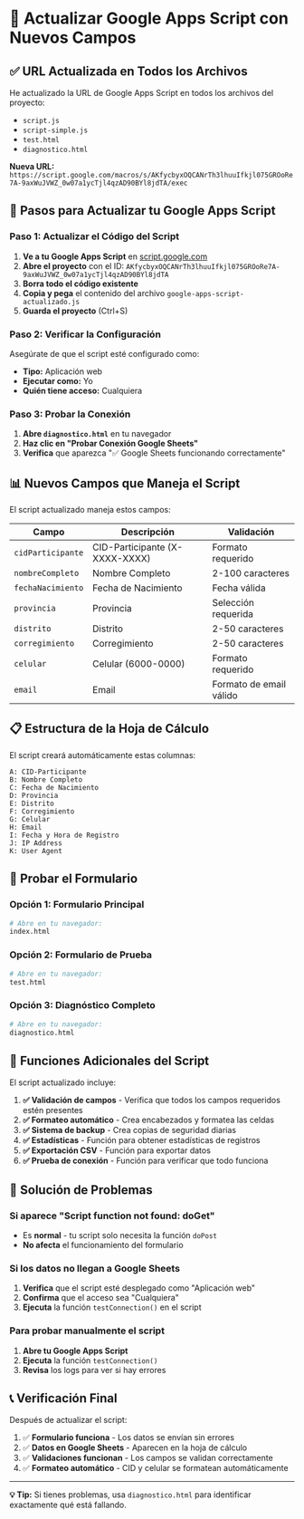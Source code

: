 # 🔄 Actualizar Google Apps Script con Nuevos Campos

## ✅ **URL Actualizada en Todos los Archivos**

He actualizado la URL de Google Apps Script en todos los archivos del proyecto:
- `script.js`
- `script-simple.js` 
- `test.html`
- `diagnostico.html`

**Nueva URL:** `https://script.google.com/macros/s/AKfycbyxOQCANrTh3lhuuIfkjl075GROoRe7A-9axWuJVWZ_0w07a1ycTjl4qzAD90BYl8jdTA/exec`

## 🚀 **Pasos para Actualizar tu Google Apps Script**

### **Paso 1: Actualizar el Código del Script**

1. **Ve a tu Google Apps Script** en [script.google.com](https://script.google.com)
2. **Abre el proyecto** con el ID: `AKfycbyxOQCANrTh3lhuuIfkjl075GROoRe7A-9axWuJVWZ_0w07a1ycTjl4qzAD90BYl8jdTA`
3. **Borra todo el código existente**
4. **Copia y pega** el contenido del archivo `google-apps-script-actualizado.js`
5. **Guarda el proyecto** (Ctrl+S)

### **Paso 2: Verificar la Configuración**

Asegúrate de que el script esté configurado como:
- **Tipo:** Aplicación web
- **Ejecutar como:** Yo
- **Quién tiene acceso:** Cualquiera

### **Paso 3: Probar la Conexión**

1. **Abre `diagnostico.html`** en tu navegador
2. **Haz clic en "Probar Conexión Google Sheets"**
3. **Verifica** que aparezca "✅ Google Sheets funcionando correctamente"

## 📊 **Nuevos Campos que Maneja el Script**

El script actualizado maneja estos campos:

| Campo | Descripción | Validación |
|-------|-------------|------------|
| `cidParticipante` | CID-Participante (X-XXXX-XXXX) | Formato requerido |
| `nombreCompleto` | Nombre Completo | 2-100 caracteres |
| `fechaNacimiento` | Fecha de Nacimiento | Fecha válida |
| `provincia` | Provincia | Selección requerida |
| `distrito` | Distrito | 2-50 caracteres |
| `corregimiento` | Corregimiento | 2-50 caracteres |
| `celular` | Celular (6000-0000) | Formato requerido |
| `email` | Email | Formato de email válido |

## 📋 **Estructura de la Hoja de Cálculo**

El script creará automáticamente estas columnas:

```
A: CID-Participante
B: Nombre Completo  
C: Fecha de Nacimiento
D: Provincia
E: Distrito
F: Corregimiento
G: Celular
H: Email
I: Fecha y Hora de Registro
J: IP Address
K: User Agent
```

## 🧪 **Probar el Formulario**

### **Opción 1: Formulario Principal**
```bash
# Abre en tu navegador:
index.html
```

### **Opción 2: Formulario de Prueba**
```bash
# Abre en tu navegador:
test.html
```

### **Opción 3: Diagnóstico Completo**
```bash
# Abre en tu navegador:
diagnostico.html
```

## 🔧 **Funciones Adicionales del Script**

El script actualizado incluye:

1. **✅ Validación de campos** - Verifica que todos los campos requeridos estén presentes
2. **✅ Formateo automático** - Crea encabezados y formatea las celdas
3. **✅ Sistema de backup** - Crea copias de seguridad diarias
4. **✅ Estadísticas** - Función para obtener estadísticas de registros
5. **✅ Exportación CSV** - Función para exportar datos
6. **✅ Prueba de conexión** - Función para verificar que todo funciona

## 🚨 **Solución de Problemas**

### **Si aparece "Script function not found: doGet"**
- Es **normal** - tu script solo necesita la función `doPost`
- **No afecta** el funcionamiento del formulario

### **Si los datos no llegan a Google Sheets**
1. **Verifica** que el script esté desplegado como "Aplicación web"
2. **Confirma** que el acceso sea "Cualquiera"
3. **Ejecuta** la función `testConnection()` en el script

### **Para probar manualmente el script**
1. **Abre tu Google Apps Script**
2. **Ejecuta** la función `testConnection()`
3. **Revisa** los logs para ver si hay errores

## 📞 **Verificación Final**

Después de actualizar el script:

1. ✅ **Formulario funciona** - Los datos se envían sin errores
2. ✅ **Datos en Google Sheets** - Aparecen en la hoja de cálculo
3. ✅ **Validaciones funcionan** - Los campos se validan correctamente
4. ✅ **Formateo automático** - CID y celular se formatean automáticamente

---

**💡 Tip:** Si tienes problemas, usa `diagnostico.html` para identificar exactamente qué está fallando.
